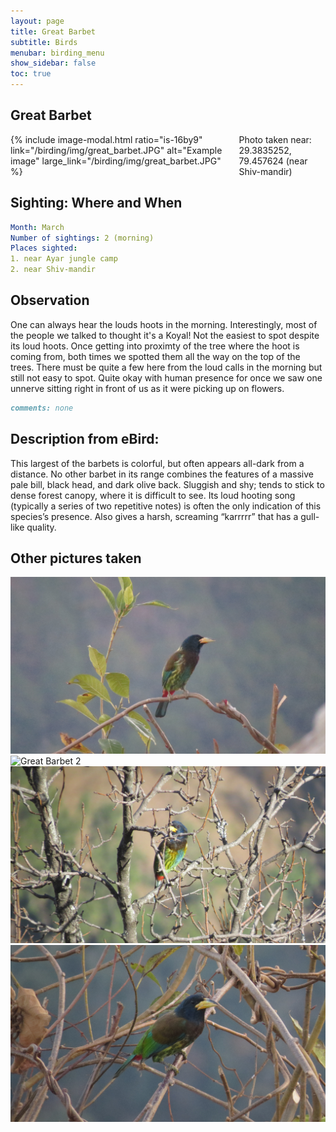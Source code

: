 ```yaml
---
layout: page
title: Great Barbet
subtitle: Birds
menubar: birding_menu
show_sidebar: false
toc: true
---
```


## Great Barbet

<div class="columns">
<div class="column is-6">
{% include image-modal.html ratio="is-16by9" link="/birding/img/great_barbet.JPG" alt="Example image" large_link="/birding/img/great_barbet.JPG" %}
</div>
<div class="column is-6">
Photo taken near: 29.3835252, 79.457624 (near Shiv-mandir)
</div>
</div>

## Sighting: Where and When
```yaml
Month: March
Number of sightings: 2 (morning)
Places sighted: 
1. near Ayar jungle camp
2. near Shiv-mandir
```

## Observation
One can always hear the louds hoots in the morning. Interestingly, most of the people we talked to thought it's a Koyal! Not the easiest to spot despite its loud hoots. Once getting into proximty of the tree where the hoot is coming from, both times we spotted them all the way on the top of the trees. There must be quite a few here from the loud calls in the morning but still not easy to spot. Quite okay with human presence for once we saw one unnerve sitting right in front of us as it were picking up on flowers.

```markdown
comments: none
```

## Description from eBird:
This largest of the barbets is colorful, but often appears all-dark from a distance. No other barbet in its range combines the features of a massive pale bill, black head, and dark olive back. Sluggish and shy; tends to stick to dense forest canopy, where it is difficult to see. Its loud hooting song (typically a series of two repetitive notes) is often the only indication of this species’s presence. Also gives a harsh, screaming “karrrrr” that has a gull-like quality.


## Other pictures taken
![Great Barbet 1](/birding/img/great_barbet1.JPG)
![Great Barbet 2](/birding/img/great_barbet2.JPG)
![Great Barbet 3](/birding/img/great_barbet3.JPG)
![Great Barbet 4](/birding/img/great_barbet4.JPG)
